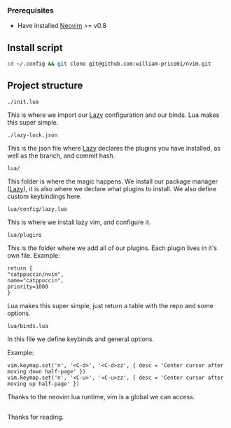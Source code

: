 ### Prerequisites
* Have installed [Neovim](https://github.com/neovim/neovim) >= v0.8
## Install script
```zsh
cd ~/.config && git clone git@github.com:william-price01/nvim.git
```
## Project structure
```
./init.lua
```
This is where we import our [Lazy](https://github.com/folke/lazy.nvim) configuration and our binds. Lua makes this super simple.

```
./lazy-lock.json
```
This is the json file where [Lazy](https://github.com/folke/lazy.nvim) declares the plugins you have installed, as well as the branch, and commit hash.

```
lua/
```
This folder is where the magic happens. We install our package manager ([Lazy](https://github.com/folke/lazy.nvim)), it is also where we declare what plugins to install. We also define custom keybindings here.

```
lua/config/lazy.lua
```
This is where we install lazy vim, and configure it.
```
lua/plugins
```
This is the folder where we add all of our plugins. Each plugin lives in it's own file.
Example:
```
return {
"catppuccin/nvim",
name="catppuccin",
priority=1000
}
```
Lua makes this super simple, just return a table with the repo and some options.

```
lua/binds.lua
```
In this file we define keybinds and general options.

Example: 
```
vim.keymap.set('n', '<C-d>', '<C-d>zz', { desc = 'Center cursor after moving down half-page' })
vim.keymap.set('n', '<C-u>', '<C-u>zz', { desc = 'Center cursor after moving up half-page' })
```
Thanks to the neovim lua runtime, vim is a global we can access. 

##
Thanks for reading.

